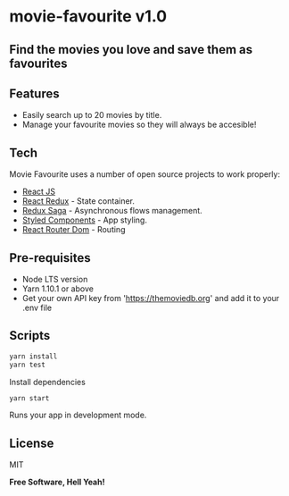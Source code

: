 # movie-favourite  v1.0
## Find the movies you love and save them as favourites  


## Features

- Easily search up to 20 movies by title.
- Manage your favourite movies so they will always be accesible!

## Tech

Movie Favourite uses a number of open source projects to work properly:

- [React JS](https://github.com/facebook/react/) 
- [React Redux](https://react-redux.js.org/) - State container.
- [Redux Saga](https://redux-saga.js.org/) - Asynchronous flows management.
- [Styled Components](https://styled-components.com/) - App styling.
- [React Router Dom](https://github.com/ReactTraining/react-router) - Routing

## Pre-requisites

- Node LTS version
- Yarn 1.10.1 or above
- Get your own API key from 'https://themoviedb.org' and add it to your .env file

## Scripts

```sh
yarn install
yarn test
```
Install dependencies 

```sh
yarn start
```
Runs your app in development mode.

## License

MIT

**Free Software, Hell Yeah!**
